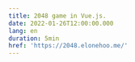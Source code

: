 ```yaml
---
title: 2048 game in Vue.js.
date: 2022-01-26T12:00:00.000
lang: en
duration: 5min
href: 'https://2048.elonehoo.me/'
---
```



